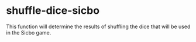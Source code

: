 # shuffle-dice-sicbo
This function will determine the results of shuffling the dice that will be used in the Sicbo game.
